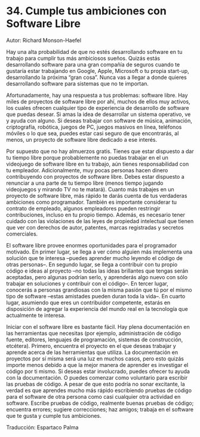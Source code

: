 # 34. Cumple tus ambiciones con Software Libre

Autor: Richard Monson-Haefel

Hay una alta probabilidad de que no estés desarrollando software en tu trabajo para cumplir tus más ambiciosos sueños. Quizás estás desarrollando software para una gran compañía de seguros cuando te gustaría estar trabajando en Google, Apple, Microsoft o tu propia start-up, desarrollando la próxima “gran cosa”. Nunca vas a llegar a donde quieres desarrollando software para sistemas que no te importan.

Afortunadamente, hay una respuesta a tus problemas: software libre. Hay miles de proyectos de software libre por ahí, muchos de ellos muy activos, los cuales ofrecen cualquier tipo de experiencia de desarrollo de software que puedas desear. Si amas la idea de desarrollar un sistema operativo, ve y ayuda con alguno. Si deseas trabajar con software de música, animación, criptografía, robótica, juegos de PC, juegos masivos en línea, teléfonos móviles o lo que sea, puedes estar casi seguro de que encontrarás, al menos, un proyecto de software libre dedicado a ese interés.

Por supuesto que no hay almuerzos gratis. Tienes que estar dispuesto a dar tu tiempo libre porque probablemente no puedas trabajar en el un videojuego de software libre en tu trabajo, aún tienes responsabilidad con tu empleador. Adicionalmente, muy pocas personas hacen dinero contribuyendo con proyectos de software libre. Debes estar dispuesto a renunciar a una parte de tu tiempo libre (menos tiempo jugando videojuegos y mirando TV no te matará). Cuanto más trabajes en un proyecto de software libre, más rápido te darás cuenta de tus verdaderas ambiciones como programador. También es importante considerar tu contrato de empleado, algunos empleadores pueden restringir contribuciones, incluso en tu propio tiempo. Además, es necesario tener cuidado con las violaciones de las leyes de propiedad intelectual que tienen que ver con derechos de autor, patentes, marcas registradas y secretos comerciales.

El software libre provee enormes oportunidades para el programador motivado. En primer lugar, se llega a ver cómo alguien más implementa una solución que te interesa –puedes aprender mucho leyendo el código de otras personas–. En segundo lugar, se llega a contribuir con tu propio código e ideas al proyecto –no todas las ideas brillantes que tengas serán aceptadas, pero algunas podrían serlo­, y aprenderás algo nuevo con sólo trabajar en soluciones y contribuir con el código–. En tercer lugar, conocerás a personas grandiosas con la misma pasión que tú por el mismo tipo de software –estas amistades pueden duran toda la vida–. En cuarto lugar, asumiendo que eres un contribuidor competente, estarás en disposición de agregar la experiencia del mundo real en la tecnología que actualmente te interesa.

Iniciar con el software libre es bastante fácil. Hay plena documentación en las herramientas que necesitas (por ejemplo, administración de código fuente, editores, lenguajes de programación, sistemas de construcción, etcétera). Primero, encuentra el proyecto en el que deseas trabajar y aprende acerca de las herramientas que utiliza. La documentación en proyectos por sí misma será una luz en muchos casos, pero esto quizás importe menos debido a que la mejor manera de aprender es investigar el código por ti mismo. Si deseas estar involucrado, puedes ofrecer tu ayuda con la documentación. O puedes comenzar como voluntario para escribir las pruebas de código. A pesar de que esto podría no sonar excitante, la verdad es que aprendes mucho más rápido escribiendo pruebas de código para el software de otra persona como casi cualquier otra actividad en software. Escribe pruebas de código, realmente buenas pruebas de código; encuentra errores; sugiere correcciones; haz amigos; trabaja en el software que te gusta y cumple tus ambiciones.

Traducción: Espartaco Palma
